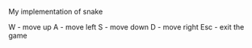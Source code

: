 My implementation of snake

W - move up
A - move left
S - move down
D - move right
Esc - exit the game
